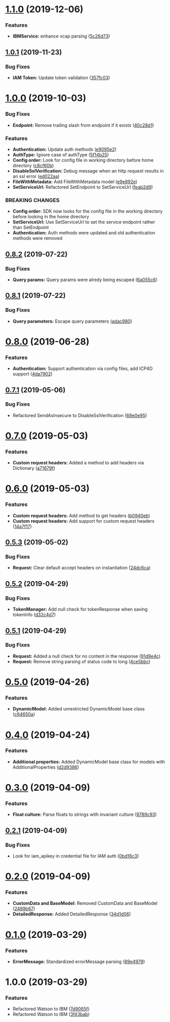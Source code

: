 # [1.1.0](https://github.com/IBM/dotnet-sdk-core/compare/v1.0.1...v1.1.0) (2019-12-06)


### Features

* **IBMService:** enhance vcap parsing ([5c26d73](https://github.com/IBM/dotnet-sdk-core/commit/5c26d73fde549a3f1fe18cdd938679b0120d39bc))

## [1.0.1](https://github.com/IBM/dotnet-sdk-core/compare/v1.0.0...v1.0.1) (2019-11-23)


### Bug Fixes

* **IAM Token:** Update token validation ([357fc03](https://github.com/IBM/dotnet-sdk-core/commit/357fc0368577c18cc61bdd19705dbdbb4413cb54))

# [1.0.0](https://github.com/IBM/dotnet-sdk-core/compare/v0.8.2...v1.0.0) (2019-10-03)


### Bug Fixes

* **Endpoint:** Remove trailing slash from endpoint if it exists ([40c28d1](https://github.com/IBM/dotnet-sdk-core/commit/40c28d1))


### Features

* **Authentication:** Update auth methods ([e9095e2](https://github.com/IBM/dotnet-sdk-core/commit/e9095e2))
* **AuthType:** Ignore case of authType ([5f14b25](https://github.com/IBM/dotnet-sdk-core/commit/5f14b25))
* **Config order:** Look for config file in working directory before home directory ([c8cf60b](https://github.com/IBM/dotnet-sdk-core/commit/c8cf60b))
* **DisableSslVerification:** Debug message when an http request results in an ssl error ([ed022aa](https://github.com/IBM/dotnet-sdk-core/commit/ed022aa))
* **FileWithMetadata:** Add FileWithMetadata model ([e9e892e](https://github.com/IBM/dotnet-sdk-core/commit/e9e892e))
* **SetServiceUrl:** Refactored SetEndpoint to SetServiceUrl ([feab2d9](https://github.com/IBM/dotnet-sdk-core/commit/feab2d9))


### BREAKING CHANGES

* **Config order:** SDK now looks for the config file in the working directory before looking in the
home directory
* **SetServiceUrl:** Use SetServiceUrl to set the service endpoint rather than SetEndpoint
* **Authentication:** Auth methods were updated and old authentication methods were removed

## [0.8.2](https://github.com/IBM/dotnet-sdk-core/compare/v0.8.1...v0.8.2) (2019-07-22)


### Bug Fixes

* **Query params:** Query params were alredy being escaped ([6a055c6](https://github.com/IBM/dotnet-sdk-core/commit/6a055c6))

## [0.8.1](https://github.com/IBM/dotnet-sdk-core/compare/v0.8.0...v0.8.1) (2019-07-22)


### Bug Fixes

* **Query parameters:** Escape query parameters ([adac980](https://github.com/IBM/dotnet-sdk-core/commit/adac980))

# [0.8.0](https://github.com/IBM/dotnet-sdk-core/compare/v0.7.1...v0.8.0) (2019-06-28)


### Features

* **Authentication:** Support authentication via config files, add ICP4D support ([4da7902](https://github.com/IBM/dotnet-sdk-core/commit/4da7902))

## [0.7.1](https://github.com/IBM/dotnet-sdk-core/compare/v0.7.0...v0.7.1) (2019-05-06)


### Bug Fixes

* Refactored SendAsInsecure to DisableSslVerification ([68e0e95](https://github.com/IBM/dotnet-sdk-core/commit/68e0e95))

# [0.7.0](https://github.com/IBM/dotnet-sdk-core/compare/v0.6.0...v0.7.0) (2019-05-03)


### Features

* **Custom request headers:** Added a method to add headers via Dictionary ([a71679f](https://github.com/IBM/dotnet-sdk-core/commit/a71679f))

# [0.6.0](https://github.com/IBM/dotnet-sdk-core/compare/v0.5.3...v0.6.0) (2019-05-03)


### Features

* **Custom request headers:** Add method to get headers ([b0940eb](https://github.com/IBM/dotnet-sdk-core/commit/b0940eb))
* **Custom request headers:** Add support for custom request headers ([14a7f17](https://github.com/IBM/dotnet-sdk-core/commit/14a7f17))

## [0.5.3](https://github.com/IBM/dotnet-sdk-core/compare/v0.5.2...v0.5.3) (2019-05-02)


### Bug Fixes

* **Request:** Clear default accept headers on instantiation ([24dc6ca](https://github.com/IBM/dotnet-sdk-core/commit/24dc6ca))

## [0.5.2](https://github.com/IBM/dotnet-sdk-core/compare/v0.5.1...v0.5.2) (2019-04-29)


### Bug Fixes

* **TokenManager:** Add null check for tokenResponse when saving tokenInfo ([d32c4d7](https://github.com/IBM/dotnet-sdk-core/commit/d32c4d7))

## [0.5.1](https://github.com/IBM/dotnet-sdk-core/compare/v0.5.0...v0.5.1) (2019-04-29)


### Bug Fixes

* **Request:** Added a null check for no content in the response ([91d9e4c](https://github.com/IBM/dotnet-sdk-core/commit/91d9e4c))
* **Request:** Remove string parsing of status code to long ([4ce5bbc](https://github.com/IBM/dotnet-sdk-core/commit/4ce5bbc))

# [0.5.0](https://github.com/IBM/dotnet-sdk-core/compare/v0.4.0...v0.5.0) (2019-04-26)


### Features

* **DynamicModel:** Added unrestricted DynamicModel base class ([c64650a](https://github.com/IBM/dotnet-sdk-core/commit/c64650a))

# [0.4.0](https://github.com/IBM/dotnet-sdk-core/compare/v0.3.0...v0.4.0) (2019-04-24)


### Features

* **Additional properties:** Added DynamicModel base class for models with AdditionalProperties ([d2d9386](https://github.com/IBM/dotnet-sdk-core/commit/d2d9386))

# [0.3.0](https://github.com/IBM/dotnet-sdk-core/compare/v0.2.1...v0.3.0) (2019-04-09)


### Features

* **Float culture:** Parse floats to strings with invariant culture ([9789c93](https://github.com/IBM/dotnet-sdk-core/commit/9789c93))

## [0.2.1](https://github.com/IBM/dotnet-sdk-core/compare/v0.2.0...v0.2.1) (2019-04-09)


### Bug Fixes

* Look for iam_apikey in credential file for IAM auth ([0bd16c3](https://github.com/IBM/dotnet-sdk-core/commit/0bd16c3))

# [0.2.0](https://github.com/IBM/dotnet-sdk-core/compare/v0.1.0...v0.2.0) (2019-04-09)


### Features

* **CustomData and BaseModel:** Removed CustomData and BaseModel ([2489b67](https://github.com/IBM/dotnet-sdk-core/commit/2489b67))
* **DetailedResponse:** Added DetailedResponse ([34d1d06](https://github.com/IBM/dotnet-sdk-core/commit/34d1d06))

# [0.1.0](https://github.com/IBM/dotnet-sdk-core/compare/v0.0.1...v0.1.0) (2019-03-29)


### Features

* **ErrorMessage:** Standardized errorMessage parsing ([89e4979](https://github.com/IBM/dotnet-sdk-core/commit/89e4979))

# 1.0.0 (2019-03-29)


### Features

* Refactored Watson to IBM ([7d9065f](https://github.com/IBM/dotnet-sdk-core/commit/7d9065f))
* Refactored Watson to IBM ([3f43bab](https://github.com/IBM/dotnet-sdk-core/commit/3f43bab))
